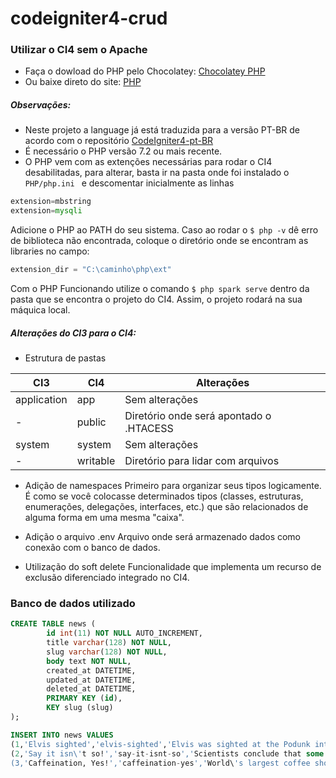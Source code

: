 # codeigniter4-crud

### Utilizar o CI4 sem o Apache 
- Faça o dowload do PHP pelo Chocolatey:  [Chocolatey PHP](https://chocolatey.org/packages/php "Chocolatey PHP")
- Ou baixe direto do site: [PHP](https://www.php.net/downloads.php "PHP Dowload")

##### Observações: 
- Neste projeto a language já está traduzida para a versão PT-BR  de acordo com o repositório [CodeIgniter4-pt-BR](https://github.com/natanfelles/CodeIgniter4-pt-BR "CodeIgniter4-pt-BR")
- É necessário o PHP versão 7.2 ou mais recente.
- O PHP vem com as extenções necessárias para rodar o CI4 desabilitadas, para alterar, basta ir na pasta onde foi instalado o `PHP/php.ini ` e descomentar inicialmente as linhas
```php
extension=mbstring
extension=mysqli
```
Adicione o PHP ao PATH do seu sistema. Caso ao rodar o `$ php -v` dê erro de biblioteca não encontrada, coloque o diretório onde se encontram as libraries no campo:
```php
extension_dir = "C:\caminho\php\ext"
```

Com o PHP Funcionando utilize o comando `$ php spark serve` dentro da pasta que se encontra o projeto do CI4. Assim, o projeto rodará na sua máquica local.

##### Alterações do CI3 para o  CI4: 
- Estrutura de pastas

| CI3 | CI4 | Alterações |
| ------ | ------ | ------ |
| application  | app  | Sem alterações |
| - | public  | Diretório onde será apontado o .HTACESS|
|  system | system  | Sem alterações |
| -  | writable  | Diretório para lidar com arquivos |



- Adição de namespaces
Primeiro para organizar seus tipos logicamente. É como se você colocasse determinados tipos (classes, estruturas, enumerações, delegações, interfaces, etc.) que são relacionados de alguma forma em uma mesma "caixa".

- Adição o arquivo .env
Arquivo onde será armazenado dados como conexão com o banco de dados.

- Utilização do soft delete
Funcionalidade que implementa um recurso de exclusão diferenciado integrado no CI4.


### Banco de dados utilizado
```sql
CREATE TABLE news (
        id int(11) NOT NULL AUTO_INCREMENT,
        title varchar(128) NOT NULL,
        slug varchar(128) NOT NULL,
        body text NOT NULL,
		created_at DATETIME,
		updated_at DATETIME,
		deleted_at DATETIME,
        PRIMARY KEY (id),
        KEY slug (slug)
);
```

```sql
INSERT INTO news VALUES
(1,'Elvis sighted','elvis-sighted','Elvis was sighted at the Podunk internet cafe. It looked like he was writing a CodeIgniter app.'),
(2,'Say it isn\'t so!','say-it-isnt-so','Scientists conclude that some programmers have a sense of humor.'),
(3,'Caffeination, Yes!','caffeination-yes','World\'s largest coffee shop open onsite nested coffee shop for staff only.');
```
